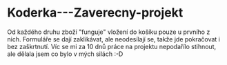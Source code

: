 ﻿# Koderka---Zaverecny-projekt

Od každého druhu zboží "funguje" vložení do košíku pouze u prvního z nich. Formuláře se dají zaklikávat, ale neodesílají se, takže jde pokračovat i bez zaškrtnutí. Víc se mi za 10 dnů práce na projektu nepodařílo stihnout, ale dělala jsem co bylo v mých silách :-D 
